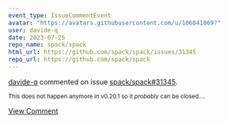 ```yaml
---
event_type: IssueCommentEvent
avatar: "https://avatars.githubusercontent.com/u/106841869?"
user: davide-q
date: 2023-07-25
repo_name: spack/spack
html_url: https://github.com/spack/spack/issues/31345
repo_url: https://github.com/spack/spack
---
```


<a href='https://github.com/davide-q' target='_blank'>davide-q</a> commented on issue <a href='https://github.com/spack/spack/issues/31345' target='_blank'>spack/spack#31345</a>.

<small>This does not happen anymore in v0.20.1 so it *probably* can be closed....</small>

<a href='https://github.com/spack/spack/issues/31345' target='_blank'>View Comment</a>